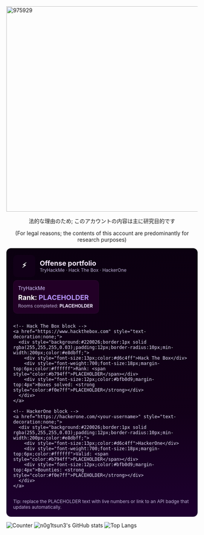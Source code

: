 <img width="1920" height="540" alt="975929" src="https://github.com/user-attachments/assets/8cf88f08-57df-46b2-b092-a8db0f1ffc83" />

<p style="text-align: center;">
法的な理由のため; このアカウントの内容は主に研究目的です
</p>
<p style="text-align: center;">
(For legal reasons; the contents of this account are predominantly for research purposes)  
</p>
<div style="max-width:720px;background:linear-gradient(180deg,#0b0010 0%,#120018 60%,#1e0030 100%);border-radius:12px;padding:18px;color:#e7dffb;font-family:Inter,Segoe UI,system-ui,Arial;">
  <div style="display:flex;align-items:center;gap:12px;margin-bottom:8px;">
    <div style="width:58px;height:58px;border-radius:10px;background:#120018;display:flex;align-items:center;justify-content:center;font-weight:700;color:#fff;font-size:18px">
      ⚡
    </div>
    <div>
      <div style="font-size:18px;font-weight:700;color:#f7e9ff">Offense portfolio</div>
      <div style="font-size:12px;color:#bfb0d9">TryHackMe · Hack The Box · HackerOne</div>
    </div>
  </div>

  <div style="display:flex;gap:12px;flex-wrap:wrap;">
    <!-- TryHackMe block -->
    <a href="https://tryhackme.com/p/<your-username>" style="text-decoration:none;">
      <div style="background:#220026;border:1px solid rgba(255,255,255,0.03);padding:12px;border-radius:10px;min-width:200px;color:#e8dbff;">
        <div style="font-size:13px;color:#d6c4ff">TryHackMe</div>
        <div style="font-weight:700;font-size:18px;margin-top:6px;color:#ffffff">Rank: <span style="color:#b794ff">PLACEHOLDER</span></div>
        <div style="font-size:12px;color:#bfb0d9;margin-top:4px">Rooms completed: <strong style="color:#f0e7ff">PLACEHOLDER</strong></div>
      </div>
    </a>

    <!-- Hack The Box block -->
    <a href="https://www.hackthebox.com" style="text-decoration:none;">
      <div style="background:#220026;border:1px solid rgba(255,255,255,0.03);padding:12px;border-radius:10px;min-width:200px;color:#e8dbff;">
        <div style="font-size:13px;color:#d6c4ff">Hack The Box</div>
        <div style="font-weight:700;font-size:18px;margin-top:6px;color:#ffffff">Rank: <span style="color:#b794ff">PLACEHOLDER</span></div>
        <div style="font-size:12px;color:#bfb0d9;margin-top:4px">Boxes solved: <strong style="color:#f0e7ff">PLACEHOLDER</strong></div>
      </div>
    </a>

    <!-- HackerOne block -->
    <a href="https://hackerone.com/<your-username>" style="text-decoration:none;">
      <div style="background:#220026;border:1px solid rgba(255,255,255,0.03);padding:12px;border-radius:10px;min-width:200px;color:#e8dbff;">
        <div style="font-size:13px;color:#d6c4ff">HackerOne</div>
        <div style="font-weight:700;font-size:18px;margin-top:6px;color:#ffffff">Valid: <span style="color:#b794ff">PLACEHOLDER</span></div>
        <div style="font-size:12px;color:#bfb0d9;margin-top:4px">Bounties: <strong style="color:#f0e7ff">PLACEHOLDER</strong></div>
      </div>
    </a>
  </div>

  <div style="margin-top:12px;font-size:12px;color:#bfb0d9">Tip: replace the PLACEHOLDER text with live numbers or link to an API badge that updates automatically.</div>
</div>

![Counter](https://count.getloli.com/get/@n0g1tsun3)
![n0g1tsun3's GitHub stats](https://github-readme-stats.vercel.app/api?username=n0g1tsun3&theme=midnight-purple&hide_title=true&show_icons=true&include_all_commits=true&count_private=true)
![Top Langs](https://github-readme-stats.vercel.app/api/top-langs/?username=n0g1tsun3&theme=midnight-purple&hide_title=true&layout=compact&langs_count=10&hide=html,javascript,css)
